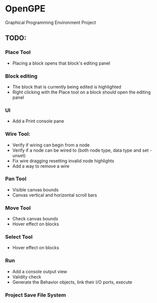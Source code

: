 # OpenGPE
Graphical Programming Environment Project

## TODO:

### Place Tool
* Placing a block opens that block's editing panel

### Block editing
* The block that is currently being edited is highlighted
* Right clicking with the Place tool on a block should open the editing panel

### UI
* Add a Print console pane

### Wire Tool:
* Verify if wiring can begin from a node
* Verify if a node can be wired to (both node type, data type and set - unset)
* Fix wire dragging resetting invalid node highlights
* Add a way to remove a wire

### Pan Tool
* Visible canvas bounds
* Canvas vertical and horizontal scroll bars

### Move Tool
* Check canvas bounds
* Hover effect on blocks

### Select Tool
* Hover effect on blocks

### Run
* Add a console output view
* Validity check
* Generate the Behavior objects, link their I/O ports, execute

### Project Save File System
